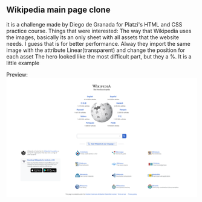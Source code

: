 ## Wikipedia main page clone

it is a challenge made by Diego de Granada for Platzi's HTML and CSS practice course.
Things that were interested:
The way that Wikipedia uses the images, basically its an only sheet with all assets that the website needs. I guess that is for better performance.
Alway they import the same image with the attribute Linear(transparent) and change the position for each asset
The hero looked like the most difficult part, but they a %.
It is a little example

Preview:
![](./image.png)

